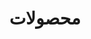 ﻿---
title: "محصولات"
image: "https://picsum.photos/1200/400?random=20"
intro:
  heading: "معرفی محصولات"
  description: "در این بخش، مجموعه کاملی از محصولات جواهری ما را مشاهده خواهید کرد. هر قطعه با طراحی منحصر به فرد و کیفیت بالا ساخته شده است. ما انواع مختلفی از جواهرات را ارائه می‌دهیم که برای هر سلیقه و بودجه‌ای مناسب هستند."
  blurbs:
    - image: "https://picsum.photos/400/300?random=21"
      text: "حلقه‌های نقره با طراحی مدرن"
    - image: "https://picsum.photos/400/300?random=22"
      text: "گوشواره‌های طلای اصل"
    - image: "https://picsum.photos/400/300?random=23"
      text: "گردنبندهای الماس"
main:
  heading: "محصولات اصلی"
  description: "محصولات محبوب و پرفروش ما که توسط مشتریان عزیز انتخاب شده‌اند. این مجموعه شامل بهترین قطعات جواهری با کیفیت بالا است."
  image1:
    image: "https://picsum.photos/400/300?random=24"
    alt: "حلقه طلای 18 عیار"
  image2:
    image: "https://picsum.photos/400/300?random=25"
    alt: "گوشواره نقره اصل"
  image3:
    image: "https://picsum.photos/400/300?random=26"
    alt: "گردنبند الماس"
testimonials:
  - quote: "کیفیت محصولات فوق‌العاده است و طراحی‌ها بسیار زیبا و منحصر به فرد هستند."
    author: "سارا احمدی"
  - quote: "خدمات پس از فروش عالی و قیمت‌های مناسب. قطعاً دوباره خرید خواهم کرد."
    author: "علی رضایی"
full_image: "https://picsum.photos/1200/600?random=27"
pricing:
  heading: "قیمت‌گذاری"
  description: "قیمت‌های رقابتی و مناسب برای تمامی محصولات. ما به ارائه بهترین کیفیت با قیمت مناسب متعهد هستیم."
  plans:
    - plan: "اقتصادی"
      price: "از ۵۰,۰۰۰ تومان"
      description: "جواهرات نقره و ساده"
      items:
        - "حلقه نقره"
        - "گوشواره ساده"
        - "دستبند نقره"
    - plan: "کلاسیک"
      price: "از ۲۰۰,۰۰۰ تومان"
      description: "جواهرات طلا و نیمه‌قیمتی"
      items:
        - "حلقه طلای 18 عیار"
        - "گوشواره طلا"
        - "گردنبند طلا"
    - plan: "لوکس"
      price: "از ۱,۰۰۰,۰۰۰ تومان"
      description: "جواهرات الماس و سنگ‌های قیمتی"
      items:
        - "گردنبند الماس"
        - "گوشواره الماس"
        - "حلقه نامزدی"
---
